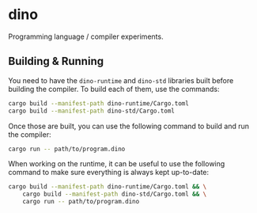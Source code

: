 # dino

Programming language / compiler experiments.

## Building & Running

You need to have the `dino-runtime` and `dino-std` libraries built before
building the compiler. To build each of them, use the commands:

```sh
cargo build --manifest-path dino-runtime/Cargo.toml
cargo build --manifest-path dino-std/Cargo.toml
```

Once those are built, you can use the following command to build and run the
compiler:

```sh
cargo run -- path/to/program.dino
```

When working on the runtime, it can be useful to use the following command to
make sure everything is always kept up-to-date:

```sh
cargo build --manifest-path dino-runtime/Cargo.toml && \
    cargo build --manifest-path dino-std/Cargo.toml && \
    cargo run -- path/to/program.dino
```
